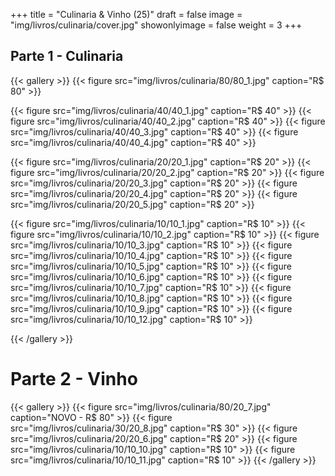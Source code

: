 +++
title = "Culinaria & Vinho (25)"
draft = false
image = "img/livros/culinaria/cover.jpg"
showonlyimage = false
weight = 3
+++
<!--more-->

## Parte 1 - Culinaria

{{< gallery >}}
{{< figure src="img/livros/culinaria/80/80_1.jpg" caption="R$ 80" >}}

{{< figure src="img/livros/culinaria/40/40_1.jpg" caption="R$ 40" >}}
{{< figure src="img/livros/culinaria/40/40_2.jpg" caption="R$ 40" >}}
{{< figure src="img/livros/culinaria/40/40_3.jpg" caption="R$ 40" >}}
{{< figure src="img/livros/culinaria/40/40_4.jpg" caption="R$ 40" >}}

{{< figure src="img/livros/culinaria/20/20_1.jpg" caption="R$ 20" >}}
{{< figure src="img/livros/culinaria/20/20_2.jpg" caption="R$ 20" >}}
{{< figure src="img/livros/culinaria/20/20_3.jpg" caption="R$ 20" >}}
{{< figure src="img/livros/culinaria/20/20_4.jpg" caption="R$ 20" >}}
{{< figure src="img/livros/culinaria/20/20_5.jpg" caption="R$ 20" >}}



{{< figure src="img/livros/culinaria/10/10_1.jpg" caption="R$ 10" >}}
{{< figure src="img/livros/culinaria/10/10_2.jpg" caption="R$ 10" >}}
{{< figure src="img/livros/culinaria/10/10_3.jpg" caption="R$ 10" >}}
{{< figure src="img/livros/culinaria/10/10_4.jpg" caption="R$ 10" >}}
{{< figure src="img/livros/culinaria/10/10_5.jpg" caption="R$ 10" >}}
{{< figure src="img/livros/culinaria/10/10_6.jpg" caption="R$ 10" >}}
{{< figure src="img/livros/culinaria/10/10_7.jpg" caption="R$ 10" >}}
{{< figure src="img/livros/culinaria/10/10_8.jpg" caption="R$ 10" >}}
{{< figure src="img/livros/culinaria/10/10_9.jpg" caption="R$ 10" >}}
{{< figure src="img/livros/culinaria/10/10_12.jpg" caption="R$ 10" >}}

{{< /gallery >}}


# Parte 2 - Vinho


{{< gallery >}}
{{< figure src="img/livros/culinaria/80/20_7.jpg" caption="NOVO - R$ 80" >}}
{{< figure src="img/livros/culinaria/30/20_8.jpg" caption="R$ 30" >}}
{{< figure src="img/livros/culinaria/20/20_6.jpg" caption="R$ 20" >}}
{{< figure src="img/livros/culinaria/10/10_10.jpg" caption="R$ 10" >}}
{{< figure src="img/livros/culinaria/10/10_11.jpg" caption="R$ 10" >}}
{{< /gallery >}}